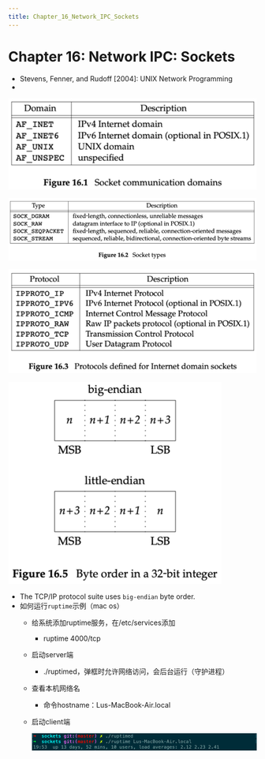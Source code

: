 ```yaml
---
title: Chapter_16_Network_IPC_Sockets
---
```


# Chapter 16: Network IPC: Sockets

- Stevens, Fenner, and Rudoff [2004]: UNIX Network Programming
- 

![Chapter%2016%20Network%20IPC%20Sockets/untitled](assets/73d6a8532a4034e70a3acb2f83444f49.png)

![Chapter%2016%20Network%20IPC%20Sockets/untitled%201](assets/32988d083827bb68af0a9577cc91b3fe.png)

![Chapter%2016%20Network%20IPC%20Sockets/untitled%202](assets/c8a08db9bcfde135d09c954143b86d21.png)

![Chapter%2016%20Network%20IPC%20Sockets/untitled%203](assets/e0beb4ffce68d002d6a6a38049e8bf18.png)

- The TCP/IP protocol suite uses `big-endian` byte order.
- 如何运行`ruptime`示例（mac os）
    - 给系统添加ruptime服务，在/etc/services添加
        - ruptime 4000/tcp
    - 启动server端
        - ./ruptimed，弹框时允许网络访问，会后台运行（守护进程）
    - 查看本机网络名
        - 命令hostname：Lus-MacBook-Air.local
    - 启动client端
        
        ![Chapter%2016%20Network%20IPC%20Sockets/untitled%204](assets/e8b7a69adfa1f4f048d7c20a27f7f149.png)